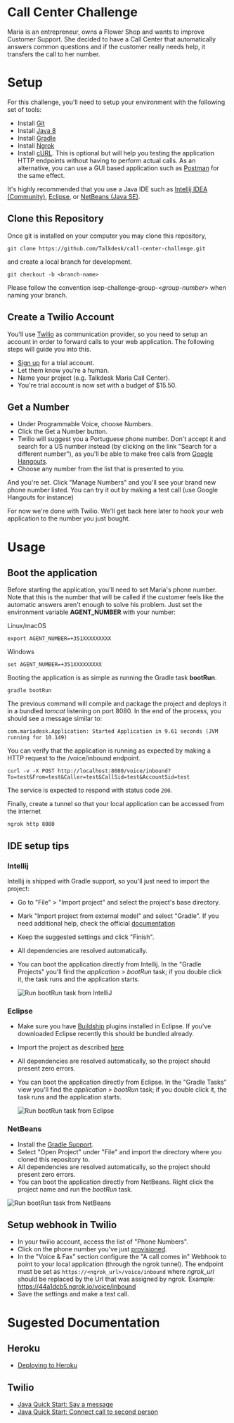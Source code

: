 # Call Center Challenge
Maria is an entrepreneur, owns a Flower Shop and wants to improve Customer Support. She decided to have a Call Center that automatically answers common questions and if the customer really needs help, it transfers the call to her number.

# Setup
For this challenge, you'll need to setup your environment with the following set of tools:
- Install [Git](https://git-scm.com/downloads)
- Install [Java 8](http://www.oracle.com/technetwork/pt/java/javase/downloads/jdk8-downloads-2133151.html)
- Install [Gradle](https://gradle.org/install/)
- Install [Ngrok](https://ngrok.com/)
- Install [cURL](https://curl.haxx.se/download.html). This is optional but will help you testing the application HTTP endpoints without having to perform actual calls. As an alternative, you can use a GUI based application such as [Postman](https://www.getpostman.com/) for the same effect.

It's highly recommended that you use a Java IDE such as [Intellij IDEA (Community)](https://www.jetbrains.com/idea/download/), [Eclipse](http://www.eclipse.org/downloads/packages/eclipse-ide-java-developers/oxygen2), or [NetBeans (Java SE)](https://netbeans.org/downloads/).

## Clone this Repository
Once git is installed on your computer you may clone this repository,

    git clone https://github.com/Talkdesk/call-center-challenge.git

and create a local branch for development.

    git checkout -b <branch-name>

Please follow the convention isep-challenge-group-&lt;*group-number*&gt; when naming your branch.

## Create a Twilio Account
You'll use [Twilio](https://www.twilio.com/) as communication provider, so you need to setup an account in order
to forward calls to your web application. The following steps will guide you into this.

- [Sign up](https://www.twilio.com/try-twilio) for a trial account.
- Let them know you're a human.
- Name your project (e.g. Talkdesk Maria Call Center).
- You're trial account is now set with a budget of $15.50.

## Get a Number
- Under Programmable Voice, choose Numbers.
- Click the Get a Number button.
- Twilio will suggest you a Portuguese phone number. Don't accept it and search for a US number instead (by clicking on the link "Search for a different number"), as you'll be able to make free calls from [Google Hangouts](https://hangouts.google.com/).
- Choose any number from the list that is presented to you.

And you're set. Click "Manage Numbers" and you'll see your brand new phone number listed. You can try it out by making a test call (use Google Hangouts for instance)

For now we're done with Twilio. We'll get back here later to hook your web application to the number you just bought.

# Usage
## Boot the application
Before starting the application, you'll need to set Maria's phone number. Note that this is the number that will be called if the customer feels like the automatic answers aren't enough to solve his problem. Just set the environment variable **AGENT_NUMBER** with your number:  

Linux/macOS

    export AGENT_NUMBER=+351XXXXXXXXX

Windows

    set AGENT_NUMBER=+351XXXXXXXXX

Booting the application is as simple as running the Gradle task **bootRun**.

    gradle bootRun

The previous command will compile and package the project and deploys it in a bundled *tomcat* listening on port 8080. In the end of the process, you should see a message similar to:

    com.mariadesk.Application: Started Application in 9.61 seconds (JVM running for 10.149)

You can verify that the application is running as expected by making a HTTP request to the /voice/inbound endpoint.

    curl -v -X POST http://localhost:8080/voice/inbound?To=test&From=test&Caller=test&CallSid=test&AccountSid=test

The service is expected to respond with status code `200`.

Finally, create a tunnel so that your local application can be accessed from the internet

    ngrok http 8080

## IDE setup tips
### Intellij
Intellij is shipped with Gradle support, so you'll just need to import the project:
- Go to "File" > "Import project" and select the project's base directory.
- Mark "Import project from external model" and select "Gradle". If you need additional help, check the official [documentation](https://www.jetbrains.com/help/idea/gradle.html#gradle_import)
- Keep the suggested settings and click "Finish".
- All dependencies are resolved automatically.
- You can boot the application directly from Intellij. In the "Gradle Projects" you'll find the *application > bootRun* task; if you double click it, the task runs and the application starts.

  ![Run bootRun task from IntelliJ](docs/images/run_gradle_task_in_intellij.png)

### Eclipse
- Make sure you have [Buildship](http://www.vogella.com/tutorials/EclipseGradle/article.html#install-eclipse-gradle-buildship-tooling) plugins installed in Eclipse. If you've downloaded Eclipse recently this should be bundled already.
- Import the project as described [here](http://www.vogella.com/tutorials/EclipseGradle/article.html#import-an-existing-gradle-project)
- All dependencies are resolved automatically, so the project should present zero errors.
- You can boot the application directly from Eclipse. In the "Gradle Tasks" view you'll find the *application > bootRun* task; if you double click it, the task runs and the application starts.

  ![Run bootRun task from Eclipse](docs/images/run_gradle_task_in_eclipse.png)

### NetBeans
- Install the [Gradle Support](http://plugins.netbeans.org/plugin/44510/gradle-support).
- Select "Open Project" under "File" and import the directory where you cloned this repository to.
- All dependencies are resolved automatically, so the project should present zero errors.
- You can boot the application directly from NetBeans. Right click the project name and run the *bootRun* task.

![Run bootRun task from NetBeans](docs/images/run_gradle_task_in_netbeans.png)

## Setup webhook in Twilio
- In your twilio account, access the list of "Phone Numbers".
- Click on the phone number you've just [provisioned](#get-a-number).
- In the "Voice & Fax" section configure the "A call comes in" Webhook to point to your local application (through the ngrok tunnel). The endpoint must be set as `https://<ngrok_url>/voice/inbound` where *ngrok_url* should be replaced by the Url that was assigned by ngrok.
      Example: https://44a1dcb5.ngrok.io/voice/inbound
- Save the settings and make a test call.

# Sugested Documentation
## Heroku
- [Deploying to Heroku](heroku.md)

## Twilio
- [Java Quick Start: Say a message](https://www.twilio.com/docs/quickstart/java/twiml/say-response#before-you-start)
- [Java Quick Start: Connect call to second person](https://www.twilio.com/docs/quickstart/java/twiml/connect-call-to-second-person)
